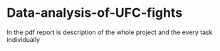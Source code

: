# Data-analysis-of-UFC-fights
In the pdf report is description of the whole project and the every task individually
